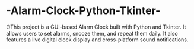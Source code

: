 # -Alarm-Clock-Python-Tkinter-
⏰This project is a GUI-based Alarm Clock built with Python and Tkinter. It allows users to set alarms, snooze them, and repeat them daily. It also features a live digital clock display and cross-platform sound notifications.
